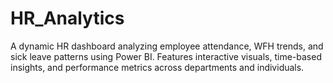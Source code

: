# HR_Analytics
A dynamic HR dashboard analyzing employee attendance, WFH trends, and sick leave patterns using Power BI. Features interactive visuals, time-based insights, and performance metrics across departments and individuals.
